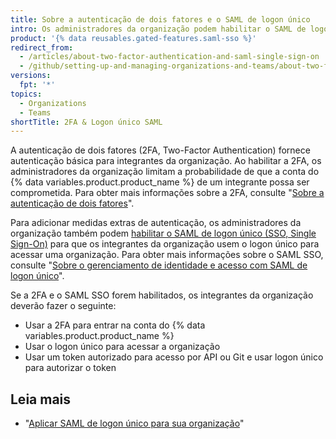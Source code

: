 ```yaml
---
title: Sobre a autenticação de dois fatores e o SAML de logon único
intro: Os administradores da organização podem habilitar o SAML de logon único e a autenticação de dois fatores para adicionar medidas extras de autenticação para os integrantes da organização.
product: '{% data reusables.gated-features.saml-sso %}'
redirect_from:
  - /articles/about-two-factor-authentication-and-saml-single-sign-on
  - /github/setting-up-and-managing-organizations-and-teams/about-two-factor-authentication-and-saml-single-sign-on
versions:
  fpt: '*'
topics:
  - Organizations
  - Teams
shortTitle: 2FA & Logon único SAML
---
```


A autenticação de dois fatores (2FA, Two-Factor Authentication) fornece autenticação básica para integrantes da organização. Ao habilitar a 2FA, os administradores da organização limitam a probabilidade de que a conta do {% data variables.product.product_name %} de um integrante possa ser comprometida. Para obter mais informações sobre a 2FA, consulte "[Sobre a autenticação de dois fatores](/articles/about-two-factor-authentication)".

Para adicionar medidas extras de autenticação, os administradores da organização também podem [habilitar o SAML de logon único (SSO, Single Sign-On)](/articles/enabling-and-testing-saml-single-sign-on-for-your-organization) para que os integrantes da organização usem o logon único para acessar uma organização. Para obter mais informações sobre o SAML SSO, consulte "[Sobre o gerenciamento de identidade e acesso com SAML de logon único](/articles/about-identity-and-access-management-with-saml-single-sign-on)".

Se a 2FA e o SAML SSO forem habilitados, os integrantes da organização deverão fazer o seguinte:
- Usar a 2FA para entrar na conta do {% data variables.product.product_name %}
- Usar o logon único para acessar a organização
- Usar um token autorizado para acesso por API ou Git e usar logon único para autorizar o token

## Leia mais

- "[Aplicar SAML de logon único para sua organização](/articles/enforcing-saml-single-sign-on-for-your-organization)"
